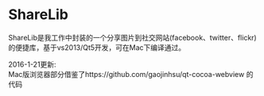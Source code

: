 # ShareLib

ShareLib是我工作中封装的一个分享图片到社交网站(facebook、twitter、flickr)的便捷库，基于vs2013/Qt5开发，可在Mac下编译通过。

2016-1-21更新:<br>
Mac版浏览器部分借鉴了https://github.com/gaojinhsu/qt-cocoa-webview 的代码
